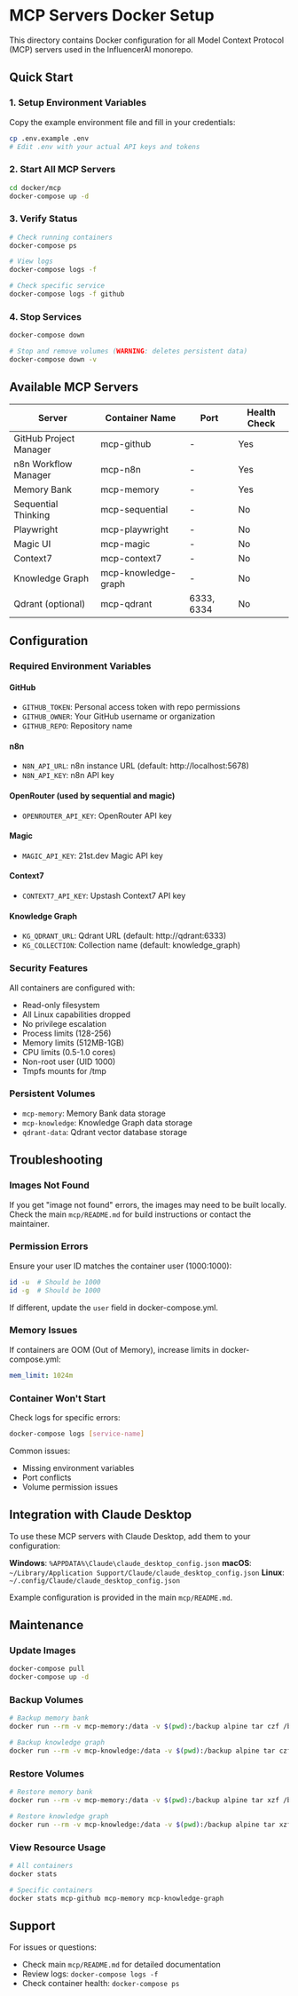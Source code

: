 # MCP Servers Docker Setup

This directory contains Docker configuration for all Model Context Protocol (MCP) servers used in the InfluencerAI monorepo.

## Quick Start

### 1. Setup Environment Variables

Copy the example environment file and fill in your credentials:

```bash
cp .env.example .env
# Edit .env with your actual API keys and tokens
```

### 2. Start All MCP Servers

```bash
cd docker/mcp
docker-compose up -d
```

### 3. Verify Status

```bash
# Check running containers
docker-compose ps

# View logs
docker-compose logs -f

# Check specific service
docker-compose logs -f github
```

### 4. Stop Services

```bash
docker-compose down

# Stop and remove volumes (WARNING: deletes persistent data)
docker-compose down -v
```

## Available MCP Servers

| Server | Container Name | Port | Health Check |
|--------|---------------|------|--------------|
| GitHub Project Manager | mcp-github | - | Yes |
| n8n Workflow Manager | mcp-n8n | - | Yes |
| Memory Bank | mcp-memory | - | Yes |
| Sequential Thinking | mcp-sequential | - | No |
| Playwright | mcp-playwright | - | No |
| Magic UI | mcp-magic | - | No |
| Context7 | mcp-context7 | - | No |
| Knowledge Graph | mcp-knowledge-graph | - | No |
| Qdrant (optional) | mcp-qdrant | 6333, 6334 | No |

## Configuration

### Required Environment Variables

#### GitHub
- `GITHUB_TOKEN`: Personal access token with repo permissions
- `GITHUB_OWNER`: Your GitHub username or organization
- `GITHUB_REPO`: Repository name

#### n8n
- `N8N_API_URL`: n8n instance URL (default: http://localhost:5678)
- `N8N_API_KEY`: n8n API key

#### OpenRouter (used by sequential and magic)
- `OPENROUTER_API_KEY`: OpenRouter API key

#### Magic
- `MAGIC_API_KEY`: 21st.dev Magic API key

#### Context7
- `CONTEXT7_API_KEY`: Upstash Context7 API key

#### Knowledge Graph
- `KG_QDRANT_URL`: Qdrant URL (default: http://qdrant:6333)
- `KG_COLLECTION`: Collection name (default: knowledge_graph)

### Security Features

All containers are configured with:
- Read-only filesystem
- All Linux capabilities dropped
- No privilege escalation
- Process limits (128-256)
- Memory limits (512MB-1GB)
- CPU limits (0.5-1.0 cores)
- Non-root user (UID 1000)
- Tmpfs mounts for /tmp

### Persistent Volumes

- `mcp-memory`: Memory Bank data storage
- `mcp-knowledge`: Knowledge Graph data storage
- `qdrant-data`: Qdrant vector database storage

## Troubleshooting

### Images Not Found

If you get "image not found" errors, the images may need to be built locally. Check the main `mcp/README.md` for build instructions or contact the maintainer.

### Permission Errors

Ensure your user ID matches the container user (1000:1000):

```bash
id -u  # Should be 1000
id -g  # Should be 1000
```

If different, update the `user` field in docker-compose.yml.

### Memory Issues

If containers are OOM (Out of Memory), increase limits in docker-compose.yml:

```yaml
mem_limit: 1024m
```

### Container Won't Start

Check logs for specific errors:

```bash
docker-compose logs [service-name]
```

Common issues:
- Missing environment variables
- Port conflicts
- Volume permission issues

## Integration with Claude Desktop

To use these MCP servers with Claude Desktop, add them to your configuration:

**Windows**: `%APPDATA%\Claude\claude_desktop_config.json`
**macOS**: `~/Library/Application Support/Claude/claude_desktop_config.json`
**Linux**: `~/.config/Claude/claude_desktop_config.json`

Example configuration is provided in the main `mcp/README.md`.

## Maintenance

### Update Images

```bash
docker-compose pull
docker-compose up -d
```

### Backup Volumes

```bash
# Backup memory bank
docker run --rm -v mcp-memory:/data -v $(pwd):/backup alpine tar czf /backup/memory-backup.tar.gz /data

# Backup knowledge graph
docker run --rm -v mcp-knowledge:/data -v $(pwd):/backup alpine tar czf /backup/knowledge-backup.tar.gz /data
```

### Restore Volumes

```bash
# Restore memory bank
docker run --rm -v mcp-memory:/data -v $(pwd):/backup alpine tar xzf /backup/memory-backup.tar.gz

# Restore knowledge graph
docker run --rm -v mcp-knowledge:/data -v $(pwd):/backup alpine tar xzf /backup/knowledge-backup.tar.gz
```

### View Resource Usage

```bash
# All containers
docker stats

# Specific containers
docker stats mcp-github mcp-memory mcp-knowledge-graph
```

## Support

For issues or questions:
- Check main `mcp/README.md` for detailed documentation
- Review logs: `docker-compose logs -f`
- Check container health: `docker-compose ps`
